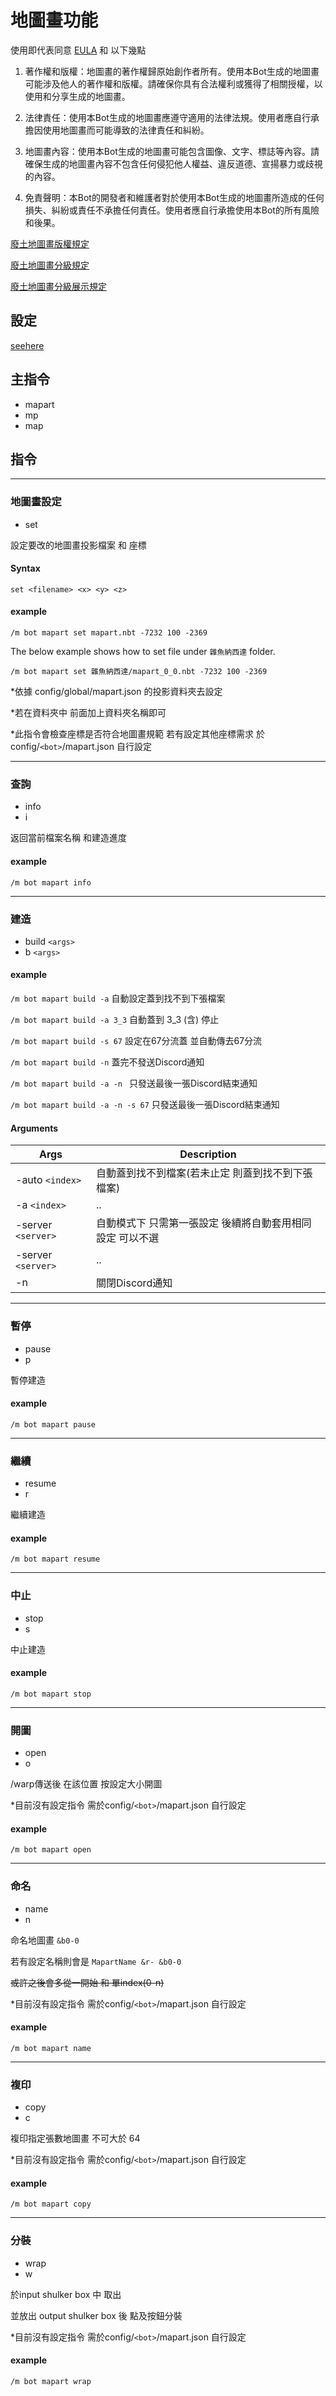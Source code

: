 # 地圖畫功能
使用即代表同意 [EULA](/eula.md) 和 以下幾點

1. 著作權和版權：地圖畫的著作權歸原始創作者所有。使用本Bot生成的地圖畫可能涉及他人的著作權和版權。請確保你具有合法權利或獲得了相關授權，以使用和分享生成的地圖畫。

2. 法律責任：使用本Bot生成的地圖畫應遵守適用的法律法規。使用者應自行承擔因使用地圖畫而可能導致的法律責任和糾紛。

3. 地圖畫內容：使用本Bot生成的地圖畫可能包含圖像、文字、標誌等內容。請確保生成的地圖畫內容不包含任何侵犯他人權益、違反道德、宣揚暴力或歧視的內容。

4. 免責聲明：本Bot的開發者和維護者對於使用本Bot生成的地圖畫所造成的任何損失、糾紛或責任不承擔任何責任。使用者應自行承擔使用本Bot的所有風險和後果。

[廢土地圖畫版權規定](https://discord.com/channels/358942292352040970/465960604427878420/846712252169977856)

[廢土地圖畫分級規定](https://discord.com/channels/358942292352040970/465960604427878420/925808493951340585)

[廢土地圖畫分級展示規定](https://discord.com/channels/358942292352040970/465960604427878420/858618967248732206)
## 設定
[seehere](/Mapart.md)
## 主指令

- mapart
- mp
- map

## 指令

--- 

### **地圖畫設定**
- set

設定要改的地圖畫投影檔案 和 座標
#### Syntax
`set <filename> <x> <y> <z>`
#### example

`/m bot mapart set mapart.nbt -7232 100 -2369`

The below example shows how to set file under `雜魚納西達` folder.

`/m bot mapart set 雜魚納西達/mapart_0_0.nbt -7232 100 -2369`

*依據 config/global/mapart.json 的投影資料夾去設定

*若在資料夾中 前面加上資料夾名稱即可

*此指令會檢查座標是否符合地圖畫規範 若有設定其他座標需求 於config/`<bot>`/mapart.json 自行設定

---

### **查詢**
- info
- i

返回當前檔案名稱 和建造進度 
#### example
`/m bot mapart info`

---

### **建造**
- build `<args>`
- b `<args>`
#### example
`/m bot mapart build -a`  自動設定蓋到找不到下張檔案

`/m bot mapart build -a 3_3` 自動蓋到 3_3 (含) 停止   

`/m bot mapart build -s 67` 設定在67分流蓋 並自動傳去67分流

`/m bot mapart build -n`  蓋完不發送Discord通知

`/m bot mapart build -a -n ` 只發送最後一張Discord結束通知

`/m bot mapart build -a -n -s 67` 只發送最後一張Discord結束通知
#### Arguments
| Args      | Description   |
| --------- | ------------- |
| -auto `<index>`| 自動蓋到找不到檔案(若未止定 則蓋到找不到下張檔案)       |
| -a `<index>`| ..      |
| -server `<server>` | 自動模式下 只需第一張設定 後續將自動套用相同設定 可以不選        |
| -server `<server>` | .. |
| -n        | 關閉Discord通知       |

---

### **暫停**
- pause
- p

暫停建造
#### example
`/m bot mapart pause`

---

### **繼續**
- resume
- r

繼續建造
#### example
`/m bot mapart resume`

---

### **中止**
- stop
- s

中止建造
#### example
`/m bot mapart stop`

---

### **開圖**
- open
- o

/warp傳送後 在該位置 按設定大小開圖

*目前沒有設定指令 需於config/`<bot>`/mapart.json 自行設定

#### example
`/m bot mapart open`

---

### **命名**
- name
- n

命名地圖畫 `&b0-0`

若有設定名稱則會是 `MapartName &r- &b0-0`

~~或許之後會多從一開始 和 單index(0-n)~~

*目前沒有設定指令 需於config/`<bot>`/mapart.json 自行設定
#### example
`/m bot mapart name`

---

### **複印**
- copy
- c

複印指定張數地圖畫 不可大於 64

*目前沒有設定指令 需於config/`<bot>`/mapart.json 自行設定
#### example
`/m bot mapart copy`


---

### **分裝**
- wrap
- w

於input shulker box 中 取出

並放出 output shulker box 後 點及按鈕分裝

*目前沒有設定指令 需於config/`<bot>`/mapart.json 自行設定
#### example
`/m bot mapart wrap`
